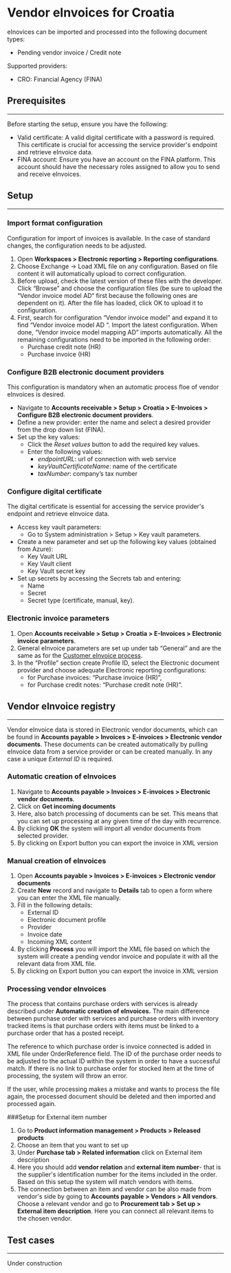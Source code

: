 # Vendor eInvoices for Croatia

eInovices can be imported and processed into the following document types: 
- Pending vendor invoice / Credit note

Supported providers: 
- CRO: Financial Agency (FINA)

## **Prerequisites**
---
Before starting the setup, ensure you have the following:
- Valid certificate: A valid digital certificate with a password is required. This certificate is crucial for accessing the service provider's endpoint and retrieve eInvoice data.
- FINA account: Ensure you have an account on the FINA platform. This account should have the necessary roles assigned to allow you to send and receive eInvoices.


## **Setup**
---

### **Import format configuration**
Configuration for import of invoices is available. In the case of standard changes, the configuration needs to be adjusted.
1.	Open **Workspaces > Electronic reporting > Reporting configurations**.
2.	Choose Exchange -> Load XML file on any configuration. Based on file content it will automatically upload to correct configuration.
3.	Before upload, check the latest version of these files with the developer. Click “Browse” and choose the configuration files (be sure to upload the “Vendor invoice model AD“ first because the following ones are dependent on it). After the file has loaded, click OK to upload it to configuration.
4.	First, search for configuration “Vendor invoice model” and expand it to find “Vendor invoice model AD “. Import the latest configuration. When done, “Vendor invoice model mapping AD” imports automatically. All the remaining configurations need to be imported in the following order:
    -  Purchase credit note (HR)
    - Purchase invoice (HR)


### **Configure B2B electronic document providers**
This configuration is mandatory when an automatic process floe of vendor eInvoices is desired.

- Navigate to **Accounts receivable > Setup > Croatia > E-Invoices > Configure B2B electronic document providers**.
- Define a new provider: enter the name and select a desired provider from the drop down list (FINA).
- Set up the key values:
    - Click the _Reset values_ button to add the required key values.
    - Enter the following values:
      - _endpointURL_: url of connection with web service
      - _keyVaultCertificateName_: name of the certificate
      - _taxNumber_: company’s tax number

### **Configure digital certificate**
The digital certificate is essential for accessing the service provider's endpoint and retrieve eInvoice data.
- Access key vault parameters:
  - Go to System administration > Setup > Key vault parameters.
- Create a new parameter and set up the following key values (obtained from Azure):
  - Key Vault URL
  - Key Vault client
  - Key Vault secret key
- Set up secrets by accessing the Secrets tab and entering:
  - Name 
  - Secret 
  - Secret type (certificate, manual, key).

### **Electronic invoice parameters**
1. Open **Accounts receivable > Setup > Croatia > E-Invoices > Electronic invoice parameters**.
2. General eInvoice parameters are set up under tab “General” and are the same as for the [Customer eInvoice process](/Help/Core-Localization/eInvoice/eInvoice-for-Croatia/Customer-eInvoices-for-Croatia).
3. In the “Profile” section create Profile ID, select the Electronic document provider and choose adequate Electronic reporting configurations: 
   - for Purchase invoices: “Purchase invoice (HR)”,
   - for Purchase credit notes: “Purchase credit note (HR)”.


## **Vendor eInvoice registry**
---
Vendor eInvoice data is stored in Electronic vendor documents, which can be found in **Accounts payable > Invoices > E-invoices > Electronic vendor documents**. These documents can be created automatically by pulling eInvoice data from a service provider or can be created manually. In any case a unique _External ID_ is required.


### **Automatic creation of eInvoices**

1. Navigate to **Accounts payable > Invoices > E-invoices > Electronic vendor documents**.
2. Click on **Get incoming documents**
3. Here, also batch processing of documents can be set. This means that you can set up processing at any given time of the day with recurrence. 
4. By clicking **OK** the system will import all vendor documents from selected provider.
5. By clicking on Export button you can export the invoice in XML version

### **Manual creation of eInvoices**
1. Open **Accounts payable > Invoices > E-invoices > Electronic vendor documents**
2. Create **New** record and navigate to **Details** tab to open a form where you can enter the XML file manually.
3. Fill in the following details:
   - External ID
   - Electronic document profile
   - Provider
   - Invoice date
   - Incoming XML content
4. By clicking **Process** you will import the XML file based on which the system will create a pending vendor invoice and populate it with all the relevant data from XML file.
5. By clicking on Export button you can export the invoice in XML version

### **Processing vendor eInvoices**
The process that contains purchase orders with services is already described under **Automatic creation of eInvoices.** The main difference between purchase order with services and purchase orders with inventory tracked items is that purchase orders with items must be linked to a purchase order that has a posted receipt.

The reference to which purchase order is invoice connected is added in XML file under OrderReference field. The ID of the purchase order needs to be adjusted to the actual ID within the system in order  to have a successful match. If there is no link to purchase order for stocked item at the time of processing, the system will throw an error.

If the user, while processing makes a mistake and wants to process the file again, the processed document should be deleted and then imported and processed again.

###Setup for External item number
1. Go to **Product information management > Products > Released products**
2. Choose an item that you want to set up
3. Under **Purchase tab > Related information** click on External item description
4. Here you should add **vendor relation** and **external item number**- that is the supplier's identification number for the items included in the order. Based on this setup the system will match  vendors with items.
5. The connection between an item and vendor can be also made from vendor's side by going to **Accounts payable > Vendors > All vendors**. Choose a relevant vendor and go to **Procurement tab > Set up > External item description**. Here you can connect all relevant items to the chosen vendor.

## **Test cases**
---
Under construction